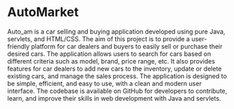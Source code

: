 # AutoMarket
Auto_am is a car selling and buying application developed using pure Java, servlets, and HTML/CSS. The aim of this project is to provide a user-friendly platform for car dealers and buyers to easily sell or purchase their desired cars. The application allows users to search for cars based on different criteria such as model, brand, price range, etc. It also provides features for car dealers to add new cars to the inventory, update or delete existing cars, and manage the sales process. The application is designed to be simple, efficient, and easy to use, with a clean and modern user interface. The codebase is available on GitHub for developers to contribute, learn, and improve their skills in web development with Java and servlets.
